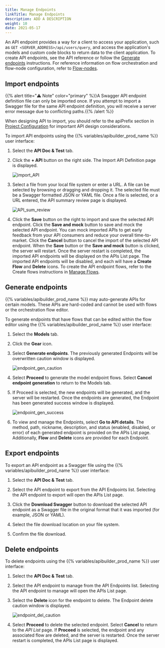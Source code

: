 ```yaml
---
title: Manage Endpoints
linkTitle: Manage Endpoints
description: ADD A DESCRIPTION
weight: 10
date: 2021-05-17
---
```


An API endpoint provides a way for a client to access your application, such as `GET <SERVER_ADDRESS>/api/users/query`, and access the application's models and custom code blocks to return data to the client application. To create API endpoints, see the API reference or follow the [Generate endpoints](#generate-endpoints) instructions. For reference information on flow orchestration and flow-node configuration, refer to [Flow-nodes](/docs/developer_guide/flows/flow-nodes/).

## Import endpoints

{{% alert title="⚠️ Note" color="primary" %}}A Swagger API endpoint definition file can only be imported once. If you attempt to import a Swagger file for the same API endpoint definition, you will receive a server error message due to conflicting paths.{{% /alert %}}

When designing API to import, you should refer to the apiPrefix section in [Project Configuration](/docs/developer_guide/project/configuration/project_configuration/#apiprefix) for important API design considerations.

To import API endpoints using the {{% variables/apibuilder_prod_name %}} user interface:

1. Select the **API Doc & Test** tab.

2. Click the **\+ API** button on the right side. The Import API Definition page is displayed.

    ![import_API](/Images/import_API.png)
3. Select a file from your local file system or enter a URL. A file can be selected by browsing or dragging and dropping it. The selected file must be a Swagger formatted JSON or YAML file. Once a file is selected, or a URL entered, the API summary review page is displayed.

    ![API_sum_review](/Images/API_sum_review.png)
4. Click the **Save** button on the right to import and save the selected API endpoint. Click the **Save and mock** button to save and mock the selected API endpoint. You can mock imported APIs to get early feedback from your API consumers and reduce your overall time-to-market. Click the **Cancel** button to cancel the import of the selected API endpoint. When the **Save** button or the **Save and mock** button is clicked, the server will restart. Once the server restart is completed, the imported API endpoints will be displayed on the APIs List page. The imported API endpoints will be disabled, and each will have a **Create Flow** and **Delete** icons. To create the API endpoint flows, refer to the Create flows instructions in [Manage Flows](/docs/developer_guide/flows/manage_flows/).

## Generate endpoints

{{% variables/apibuilder_prod_name %}} may auto-generate APIs for certain models. These APIs are hard-coded and cannot be used with flows or the orchestration flow editor.

To generate endpoints that have flows that can be edited within the flow editor using the {{% variables/apibuilder_prod_name %}} user interface:

1. Select the **Models** tab.

2. Click the **Gear** icon.

3. Select **Generate endpoints**. The previously generated Endpoints will be overwritten caution window is displayed.

    ![endpoint_gen_caution](/Images/endpoint_gen_caution.png)
4. Select **Proceed** to generate the model endpoint flows. Select **Cancel endpoint generation** to return to the Models tab.

5. If Proceed is selected, the new endpoints will be generated, and the server will be restarted. Once the endpoints are generated, the Endpoint has been generated success window is displayed.

    ![endpoint_gen_success](/Images/endpoint_gen_success.png)
6. To view and manage the Endpoints, select **Go to API details**. The method, path, nickname, description, and status (enabled, disabled, or error) of each generated endpoint is provided on the APIs List page. Additionally, **Flow** and **Delete** icons are provided for each Endpoint.

## Export endpoints

To export an API endpoint as a Swagger file using the {{% variables/apibuilder_prod_name %}} user interface:

1. Select the **API Doc &** **Test** tab.

2. Select the API endpoint to export from the API Endpoints list. Selecting the API endpoint to export will open the APIs List page.

3. Click the **Download Swagger** button to download the selected API endpoint as a Swagger file in the original format that it was imported (for example, JSON or YAML).

4. Select the file download location on your file system.

5. Confirm the file download.

## Delete endpoints

To delete endpoints using the {{% variables/apibuilder_prod_name %}} user interface:

1. Select the **API Doc &** **Test** tab.

2. Select the API endpoint to manage from the API Endpoints list. Selecting the API endpoint to manage will open the APIs List page.

3. Select the **Delete** icon for the endpoint to delete. The Endpoint delete caution window is displayed.

    ![endpoint_del_caution](/Images/55477532_endpoint_del_caution.png)
4. Select **Proceed** to delete the selected endpoint. Select **Cancel** to return to the _API List_ page. If **Proceed** is selected, the endpoint and any associated flow are deleted, and the server is restarted. Once the server restart is completed, the APIs List page is displayed.
